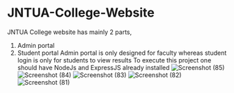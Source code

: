 # JNTUA-College-Website
JNTUA College website has mainly 2 parts, 
 1. Admin portal
 2. Student portal
Admin portal is only designed for faculty whereas student login is only for students to view results
To execute this project one should have NodeJs and ExpressJS already installed
![Screenshot (85)](https://github.com/nithin2042/JNTUA-College-Website/assets/144876999/724337aa-29a1-4000-8b76-2f2cbee42e7c)
![Screenshot (84)](https://github.com/nithin2042/JNTUA-College-Website/assets/144876999/eb6a024f-5ba7-4667-80a8-024f7c85da29)
![Screenshot (83)](https://github.com/nithin2042/JNTUA-College-Website/assets/144876999/2188dd6c-9292-48c5-ac99-6aa22d96b2b7)
![Screenshot (82)](https://github.com/nithin2042/JNTUA-College-Website/assets/144876999/a2db0305-dfc0-47c3-a975-8ea2b1e66718)
![Screenshot (81)](https://github.com/nithin2042/JNTUA-College-Website/assets/144876999/1990df1c-7ce2-4e59-9818-8afb8933eb7d)
